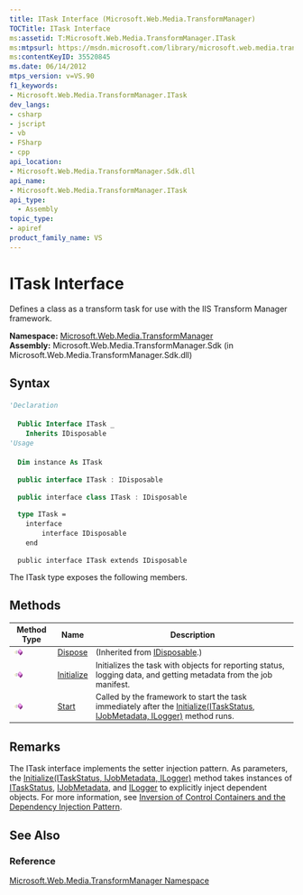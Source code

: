 ```yaml
---
title: ITask Interface (Microsoft.Web.Media.TransformManager)
TOCTitle: ITask Interface
ms:assetid: T:Microsoft.Web.Media.TransformManager.ITask
ms:mtpsurl: https://msdn.microsoft.com/library/microsoft.web.media.transformmanager.itask(v=VS.90)
ms:contentKeyID: 35520845
ms.date: 06/14/2012
mtps_version: v=VS.90
f1_keywords:
- Microsoft.Web.Media.TransformManager.ITask
dev_langs:
- csharp
- jscript
- vb
- FSharp
- cpp
api_location:
- Microsoft.Web.Media.TransformManager.Sdk.dll
api_name:
- Microsoft.Web.Media.TransformManager.ITask
api_type:
  - Assembly
topic_type:
- apiref
product_family_name: VS
---
```


# ITask Interface

Defines a class as a transform task for use with the IIS Transform Manager framework.

**Namespace:**  [Microsoft.Web.Media.TransformManager](microsoft-web-media-transformmanager-namespace.md)  
**Assembly:**  Microsoft.Web.Media.TransformManager.Sdk (in Microsoft.Web.Media.TransformManager.Sdk.dll)

## Syntax

```vb
'Declaration

  Public Interface ITask _
    Inherits IDisposable
'Usage

  Dim instance As ITask
```

```csharp
  public interface ITask : IDisposable
```

```cpp
  public interface class ITask : IDisposable
```

``` fsharp
  type ITask =  
    interface
        interface IDisposable
    end
```

```jscript
  public interface ITask extends IDisposable
```

The ITask type exposes the following members.

## Methods

|Method Type|Name|Description|
|--- |--- |--- |
|![Public method](images/Hh125771.pubmethod(en-us,VS.90).gif "Public method")|[Dispose](https://msdn.microsoft.com/library/es4s3w1d)|(Inherited from [IDisposable](https://msdn.microsoft.com/library/aax125c9).)|
|![Public method](images/Hh125771.pubmethod(en-us,VS.90).gif "Public method")|[Initialize](itask-initialize-method-microsoft-web-media-transformmanager.md)|Initializes the task with objects for reporting status, logging data, and getting metadata from the job manifest.|
|![Public method](images/Hh125771.pubmethod(en-us,VS.90).gif "Public method")|[Start](itask-start-method-microsoft-web-media-transformmanager.md)|Called by the framework to start the task immediately after the [Initialize(ITaskStatus, IJobMetadata, ILogger)](itask-initialize-method-microsoft-web-media-transformmanager.md) method runs.|

## Remarks

The ITask interface implements the setter injection pattern. As parameters, the [Initialize(ITaskStatus, IJobMetadata, ILogger)](itask-initialize-method-microsoft-web-media-transformmanager.md) method takes instances of [ITaskStatus](itaskstatus-interface-microsoft-web-media-transformmanager.md), [IJobMetadata](ijobmetadata-interface-microsoft-web-media-transformmanager.md), and [ILogger](ilogger-interface-microsoft-web-media-transformmanager.md) to explicitly inject dependent objects. For more information, see [Inversion of Control Containers and the Dependency Injection Pattern](http://martinfowler.com/articles/injection.html).

## See Also

### Reference

[Microsoft.Web.Media.TransformManager Namespace](microsoft-web-media-transformmanager-namespace.md)
